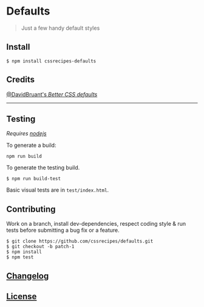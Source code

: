 # Defaults

> Just a few handy default styles

## Install

    $ npm install cssrecipes-defaults

## Credits

[@DavidBruant's _Better CSS defaults_](https://github.com/DavidBruant/Better-CSS-defaults/)

---

## Testing

_Requires [nodejs](http://nodejs.org)_

To generate a build:

	npm run build

To generate the testing build.

	$ npm run build-test

Basic visual tests are in `test/index.html`.


## Contributing

Work on a branch, install dev-dependencies, respect coding style & run tests before submitting a bug fix or a feature.

    $ git clone https://github.com/cssrecipes/defaults.git
    $ git checkout -b patch-1
    $ npm install
    $ npm test

## [Changelog](CHANGELOG.md)

## [License](LICENSE)
